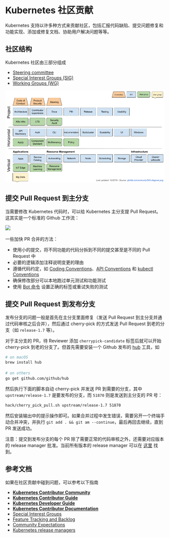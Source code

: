 # Kubernetes 社区贡献

Kubernetes 支持以许多种方式来贡献社区，包括汇报代码缺陷、提交问题修复和功能实现、添加或修复文档、协助用户解决问题等等。

## 社区结构

Kubernetes 社区由三部分组成

- [Steering committee](http://blog.kubernetes.io/2017/10/kubernetes-community-steering-committee-election-results.html)
- [Special Interest Groups (SIG)](https://github.com/kubernetes/community/blob/master/sig-list.md)
- [Working Groups (WG)](https://github.com/kubernetes/community/blob/master/sig-list.md#master-working-group-list)

![SIG-diagram.png](assets/SIG-diagram.png)

## 提交 Pull Request 到主分支

当需要修改 Kubernetes 代码时，可以给 Kubernetes 主分支提 Pull Request。这其实是一个标准的 Github 工作流：

![](images/git_workflow.png)

一些加快 PR 合并的方法：

- 使用小的提交，将不同功能的代码分拆到不同的提交甚至是不同的 Pull Request 中
- 必要的逻辑添加注释说明变更的理由
- 遵循代码约定，如 [Coding Conventions](https://github.com/kubernetes/community/blob/master/contributors/guide/coding-conventions.md)、[API Conventions](https://github.com/kubernetes/community/blob/master/contributors/devel/sig-architecture/api-conventions.md) 和 [kubectl Conventions](https://github.com/kubernetes/community/blob/master/contributors/devel/sig-cli/kubectl-conventions.md)
- 确保修改部分可以本地跑过单元测试和功能测试
- 使用 [Bot 命令](https://prow.k8s.io/command-help) 设置正确的标签或重试失败的测试

## 提交 Pull Request 到发布分支

发布分支的问题一般是首先在主分支里面修复（发送 Pull Request 到主分支并通过代码审核之后合并），然后通过 cherry-pick 的方式发送 Pull Request 到老的分支（如 `release-1.7` 等）。

对于主分支的 PR，待 Reviewer 添加 `cherrypick-candidate` 标签后就可以开始 cherry-pick 到老的分支了。但首先需要安装一个 Github 发布的 [hub](https://github.com/github/hub) 工具，如

```sh
# on macOS
brew install hub

# on others
go get github.com/github/hub
```

然后执行下面的脚本自动 cherry-pick 并发送 PR 到需要的分支，其中 `upstream/release-1.7` 是要发布的分支，而 `51870` 则是发送到主分支的 PR 号：

```sh
hack/cherry_pick_pull.sh upstream/release-1.7 51870
```

然后安装输出中的提示操作即可。如果合并过程中发生错误，需要另开一个终端手动合并冲突，并执行 `git add . && git am --continue`，最后再回去继续，直到 PR 发送成功。

注意：提交到发布分支的每个 PR 除了需要正常的代码审核之外，还需要对应版本的 release manager 批准。当前所有版本的 release manager 可以在 [这里](https://github.com/kubernetes/sig-release/blob/master/release-managers.md) 找到。

## 参考文档

如果在社区贡献中碰到问题，可以参考以下指南

- **[Kubernetes Contributor Community](https://kubernetes.io/community/)**
- **[Kubernetes Contributor Guide](https://github.com/kubernetes/community/tree/master/contributors/guide)**
- **[Kubernetes Developer Guide](https://github.com/kubernetes/community/tree/master/contributors/devel)**
- **[Kubernetes Contributor Documentation](https://www.kubernetes.dev/docs/)**
- [Special Interest Groups](https://github.com/kubernetes/community)
- [Feature Tracking and Backlog](https://github.com/kubernetes/features)
- [Community Expectations](https://github.com/kubernetes/community/blob/master/contributors/guide/community-expectations.md)
- [Kubernetes release managers](https://github.com/kubernetes/sig-release/blob/master/release-managers.md)
